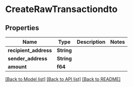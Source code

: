 # CreateRawTransactiondto

## Properties

Name | Type | Description | Notes
------------ | ------------- | ------------- | -------------
**recipient_address** | **String** |  | 
**sender_address** | **String** |  | 
**amount** | **f64** |  | 

[[Back to Model list]](../README.md#documentation-for-models) [[Back to API list]](../README.md#documentation-for-api-endpoints) [[Back to README]](../README.md)


